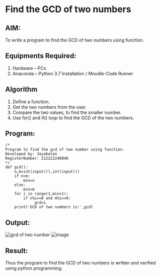 # Find the GCD of two numbers

## AIM:
To write a program to find the GCD of two numbers using function.

## Equipments Required:
1. Hardware – PCs
2. Anaconda – Python 3.7 Installation / Moodle-Code Runner

## Algorithm
1. Define a function.
2. Get the two numbers from the user.
3. Compare the two values, to find the smaller number.
4. Use for() and if() loop to find the GCD of the two numbers.

## Program:
```
/*
Program to find the gcd of two number using function.
Developed by: Jeyabalan
RegisterNumber: 212222240040 
*/
def gcd():
    n,m=int(input()),int(input())
    if n>m:
        min=n
    else:
        min=m
    for i in range(1,min+1):
        if n%i==0 and m%i==0:
             gcd=i
    print('GCD of two numbers is:',gcd)
```

## Output:
![gcd of two number](gcd.png)
![image](https://github.com/jeyaqbalan7/GCD-of-two-numbers/assets/119393851/0be77135-8d0f-4a3c-8869-1a33028b0cb7)



## Result:
Thus the program to find the GCD of two numbers is written and verified using python programming.
